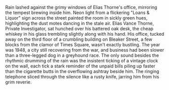 Rain lashed against the grimy windows of Elias Thorne's office, mirroring the tempest brewing inside him.  Neon light from a flickering "Loans & Liquor" sign across the street painted the room in sickly green hues, highlighting the dust motes dancing in the stale air. Elias Vance Thorne, Private Investigator, sat hunched over his battered oak desk, the cheap whiskey in his glass trembling slightly along with his hand.  His office, tucked away on the third floor of a crumbling building on Bleaker Street, a few blocks from the clamor of Times Square, wasn't exactly bustling.  The year was 1948, a city still recovering from the war, and business had been slower than a three-legged dog in a greyhound race.  The only sound besides the rhythmic drumming of the rain was the insistent ticking of a vintage clock on the wall, each tick a stark reminder of the unpaid bills piling up faster than the cigarette butts in the overflowing ashtray beside him.  The ringing telephone sliced through the silence like a rusty knife, jarring him from his grim reverie.
